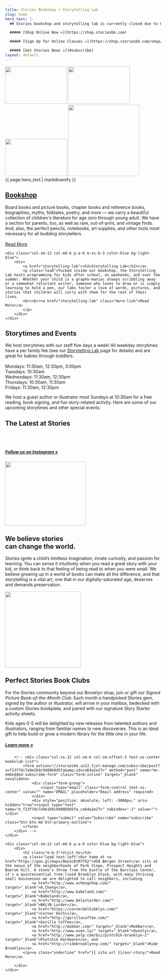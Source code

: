 ```yaml
---
title: Stories Bookshop + Storytelling Lab
slug: home
hero_text: |-
  ## Stories bookshop and storytelling lab is currently closed due to Covid-19, though we are still fulfilling [orders](https://shop.storiesbk.com) (albeit a bit slower than usual) and delivering [classes](registration) online.

  ##### [Shop Online Now »](https://shop.storiesbk.com)

  ##### [Sign Up for Online Classes »](https://shop.storiesbk.com/shop/storytelling-lab-programs/55)

  ##### [Get Stories News »](#subscribe)
layout: default
---
```


<div class="top-section color-blue">
	<img src="{{ site.url }}/img/clouds1.png" id="cloud1" class="cloud" width="200" height="120">
	<img src="{{ site.url }}/img/clouds2.png" id="cloud2" class="cloud" width="200" height="120">
	<img src="{{ site.url }}/img/clouds3.png" id="cloud3" class="cloud" width="200" height="120">
	<img src="{{ site.url }}/img/stories.png" id="person" width="230" height="auto">
	<div class="container">
		<div class="row">
			<div class="col-xs-12 col-sm-10 col-sm-offset-1">
<span class="h1 statement text-xs-center">
{{ page.hero_text | markdownify }}
</span>
			</div>
		</div>
	</div>
</div>

<div class="flex-full-height">
	<div class="col-sm-12 col-md-6 p-a-6 m-xs-b-3 color-orange bg-light-yellow">
		<div>
			<a href="bookshop"><h2>Bookshop</h2></a>
			<p class="lead">Board books and picture books, chapter books and reference books, biographies, myths, folktales, poetry, and more &mdash; we carry a beautiful collection of children's literature for age zero through young adult. We have a section for parents, too, as well as rare, out-of-print, and vintage finds. And, also, the perfect pencils, notebooks, art supplies, and other tools most necessary for all budding storytellers.
			<br><br><a href="bookshop" class="more-link">Read More</a>
			</p>
		</div>
	</div>

	<div class="col-sm-12 col-md-6 p-a-6 m-xs-b-3 color-blue bg-light-blue">
		<div>
			<a href="storytelling-lab"><h2>Storytelling Lab</h2></a>
			<p class="lead">Tucked inside our bookshop, the Storytelling Lab hosts programming for kids after school, on weekends, and over the summer. Whether your child is a grapho-maniac always scribbling away or a somewhat reluctant writer, someone who loves to draw or is simply learning to hold a pen, our labs foster a love of words, pictures, and stories that children will carry with them for the rest of their lives.
			<br><br><a href="storytelling-lab" class="more-link">Read More</a>
			</p>
		</div>
	</div>
</div>

<div class="container color-dark-blue p-y-6">
	<div class="row">
		<div class="col-xs-12">
			<h2>Storytimes and Events</h2>
			<p class="lead">We host storytimes with our staff five days a week! All weekday storytimes have a per family fee (see our <a href="storytelling-lab">Storytelling Lab</a> page for details) and are great for babies through toddlers.<br><br>
				Mondays: 11:30am, 12:30pm, 3:00pm<br>
				Tuesdays: 10:30am<br>
				Wednesdays: 11:30am, 12:30pm<br>
				Thursdays: 10:30am, 11:30am<br>
				Fridays: 11:30am, 12:30pm
			</p>
			<p class="lead">We host a guest author or illustrator most Sundays at 10:30am for a free reading, book signing, and fun story-related activity. Here are some of our upcoming storytimes and other special events:</p>
		</div>
	</div>
	<div class="row">
		<div class='sk-fb-event' data-embed-id='19786'></div><script src='https://www.sociablekit.com/app/embed/facebook-events/widget.js'></script>
	</div>
</div>


<div class="container color-blue p-y-6">
	<div class="row">
		<div class="col-xs-12">
			<h2>The Latest at Stories</h2>
			<div class='sk-instagram-feed' data-embed-id='6707'></div><script src='https://www.sociablekit.com/app/embed/instagram-feed/widget.js'></script>
			<br><br>
		</div>
		<div class="col-xs-12">
			<h5 class="notice text-xs-center"><a href="http://instagram.com/storiesbk" target="_blank">Follow us on Instagram &raquo;</a></h5>
		</div>
	</div>
</div>


<div class="container-fluid bg-light-yellow color-orange p-y-6">
	<div class="row">
		<div class="col-xs-12 col-sm-10 col-sm-offset-1 col-md-6 col-md-offset-3 text-xs-center">
			<img height="206" src="{{ site.url }}/img/muscle_2.gif" alt="" aria-hidden="true" width="261">
			<h2 class="m-t-3">We believe stories<br>can change the world.</h2>
			<p class="lead">Stories ignite a child’s limitless imagination, innate curiosity, and passion for learning. You can sense it intuitively when you read a great story with your kid, or think back to that feeling of being read to when you were small. We believe growing up in a world of books can make all the difference, and that storytelling is a vital art, one that in our digitally-saturated age, deserves and demands preservation.</p>
		</div>
	</div>
</div>


<div class="container-fluid bg-light-light-orange color-orange p-y-6 text-xs-center">
	<div class="row">
		<div class="col-xs-12 col-md-8 col-md-offset-2">
			<img src="{{ site.url }}/img/stories2.png" alt="" aria-hidden="true" width="245" height="auto" class="m-b-6">
			<h2 class="m-b-2">Perfect Stories Book Clubs</h2>
			<p class="lead">For the Stories community beyond our Brooklyn shop, join
				or gift our <em>Signed Picture Book-of-the-Month Club</em>:
				Each month a handpicked Stories gem, signed by the author or illustrator,
				will arrive in your mailbox, bedecked with a custom Stories bookplate, and
				paired with our signature Story Starter activity sheets.
			</p>
			<p class="lead">
				Kids ages 0-5 will be delighted by new releases from talented authors and
				illustrators, ranging from familiar names to new discoveries. This is an
				ideal gift to help build or grow a modern library for the little one in your life.
			</p>
			<h5 class="notice text-xs-center"><a href="https://shop.storiesbk.com/shop/curated-book-of-the-month-clubs/3" target="_blank">Learn more &raquo;</a></h5>
		</div>

		<!-- <div class="col-xs-12 col-sm-6 col-sm-offset-3 text-xs-center bookclub-list">
			<form action="//storiesbk.us12.list-manage.com/subscribe/post?u=f23f7dc7a9e1b9c9d88b9d5fa&amp;id=ca64a2e27c" method="post" name="mc-embedded-subscribe-form" class="form-inline" target="_blank" novalidate>
				<div class="form-group">
					<input type="email" class="form-control text-xs-center" value="" name="EMAIL" placeholder="Email address" required>
				</div>
				<div style="position: absolute; left: -5000px;" aria-hidden="true"><input type="text" name="b_f23f7dc7a9e1b9c9d88b9d5fa_ca64a2e27c" tabindex="-1" value=""></div>
				<input type="submit" value="Subscribe" name="subscribe" class="btn btn-md btn-primary-outline">
			</form>
		</div> -->
	</div>
</div>

<div class="flex-full-height">
	<div id="visit-image" class="col-sm-12 col-md-6 p-a-6 color-orange bg-light-blue">
		<!-- <img src="{{ site.url }}/img/stories_exterior.jpg"/> -->
	</div>

	<div class="col-sm-12 col-md-6 p-a-6 color-blue bg-light-blue">
		<div>
			<h2 class="m-b-3">Visit Us</h2>
			<p class="lead text-left">Our home at <a href="https://goo.gl/maps/8wLGcDtRYTG2">458 Bergen Street</a> sits at the nexus of the neighborhoods of Park Slope, Prospect Heights and Boerum Hill. A stone's throw from the bustle of the Barclays Center, it's a quintessential tree-lined Brooklyn block, with many thriving small businesses we are delighted to call neighbors, including
				<a href="http://www.achengshop.com/" target="_blank">A.Cheng</a>,
				<a href="http://www.babeland.com/" target="_blank">Babeland</a>,
				<a href="http://www.bklynlarder.com/" target="_blank">BKLYN Larder</a>,
				<a href="https://cornerdelhibklyn.com/" target="_blank">Corner Delhi</a>,
				<a href="http://gorillacoffee.com/" target="_blank">Gorilla Coffee</a>,
				<a href="http://mokbar.com/" target="_blank">MokBar</a>,
				<a href="http://www.oven.ly/" target="_blank">Ovenly</a>,
				<a href="http://www.yelp.com/biz/pintchik-brooklyn-2" target="_blank">Pintchik Hardware</a>, and
				<a href="http://ridebrooklynny.com/" target="_blank">Ride Brooklyn</a>.
			</p><a class="underline" href="{{ site.url }}/our-story/">Read More</a>

		</div>
	</div>
</div>
